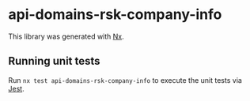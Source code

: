 # api-domains-rsk-company-info

This library was generated with [Nx](https://nx.dev).

## Running unit tests

Run `nx test api-domains-rsk-company-info` to execute the unit tests via [Jest](https://jestjs.io).
